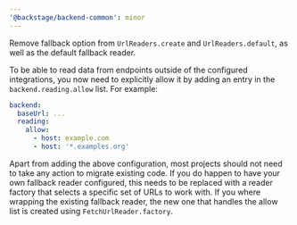 ```yaml
---
'@backstage/backend-common': minor
---
```


Remove fallback option from `UrlReaders.create` and `UrlReaders.default`, as well as the default fallback reader.

To be able to read data from endpoints outside of the configured integrations, you now need to explicitly allow it by
adding an entry in the `backend.reading.allow` list. For example:

```yml
backend:
  baseUrl: ...
  reading:
    allow:
      - host: example.com
      - host: '*.examples.org'
```

Apart from adding the above configuration, most projects should not need to take any action to migrate existing code. If you do happen to have your own fallback reader configured, this needs to be replaced with a reader factory that selects a specific set of URLs to work with. If you where wrapping the existing fallback reader, the new one that handles the allow list is created using `FetchUrlReader.factory`.
